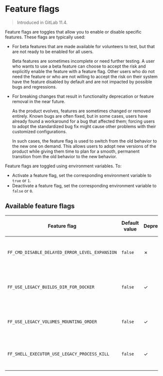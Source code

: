 # Feature flags

> Introduced in GitLab 11.4.

Feature flags are toggles that allow you to enable or disable specific features. These flags are typically used:

- For beta features that are made available for volunteers to test, but that are not ready to be enabled for all users.

    Beta features are sometimes incomplete or need further testing. A user who wants to use a beta feature
    can choose to accept the risk and explicitly enable the feature with a feature flag. Other users who
    do not need the feature or who are not willing to accept the risk on their system have the
    feature disabled by default and are not impacted by possible bugs and regressions.

- For breaking changes that result in functionality deprecation or feature removal in the near future.

    As the product evolves, features are sometimes changed or removed entirely. Known bugs are often fixed,
    but in some cases, users have already found a workaround for a bug that affected them; forcing users
    to adopt the standardized bug fix might cause other problems with their customized configurations.

    In such cases, the feature flag is used to switch from the old behavior to the new one on demand. This
    allows users to adopt new versions of the product while giving them time to plan for a smooth, permanent
    transition from the old behavior to the new behavior.

Feature flags are toggled using environment variables. To:

- Activate a feature flag, set the corresponding environment variable to `true` or `1`.
- Deactivate a feature flag, set the corresponding environment variable to `false` or `0`.

## Available feature flags

<!--
The list of feature flags is created automatically.
If you need to update it, call `make update_feature_flags_docs` in the
root directory of this project.
The flags are defined in `./helpers/feature_flags/flags.go` file.
-->

<!-- feature_flags_list_start -->

| Feature flag | Default value | Deprecated | To be removed with | Description |
|--------------|---------------|------------|--------------------|-------------|
| `FF_CMD_DISABLE_DELAYED_ERROR_LEVEL_EXPANSION` | `false` | ✗ |  | Disables [EnableDelayedExpansion](https://ss64.com/nt/delayedexpansion.html) for error checking for when using [Window Batch](https://docs.gitlab.com/runner/shells/#windows-batch) shell |
| `FF_USE_LEGACY_BUILDS_DIR_FOR_DOCKER` | `false` | ✓ | 12.7 | Disables the new strategy for Docker executor to cache the content of `/builds` directory instead of `/builds/group-org` |
| `FF_USE_LEGACY_VOLUMES_MOUNTING_ORDER` | `false` | ✓ | 12.6 | Disables the new ordering of volumes mounting when `docker*` executors are being used. |
| `FF_SHELL_EXECUTOR_USE_LEGACY_PROCESS_KILL` | `false` | ✓ | 13.0 | Use the old process termination that was used prior to GitLab 12.8 where only `SIGKILL` was sent |

<!-- feature_flags_list_end -->
